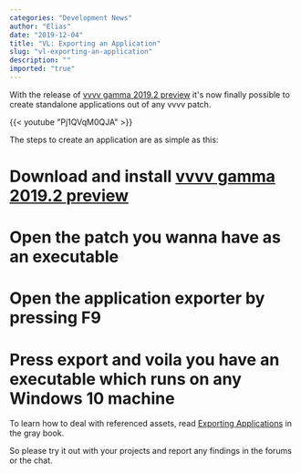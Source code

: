 ```yaml
---
categories: "Development News"
author: "Elias"
date: "2019-12-04"
title: "VL: Exporting an Application"
slug: "vl-exporting-an-application"
description: ""
imported: "true"
---
```



With the release of [vvvv gamma 2019.2 preview](/blog/2020/vvvv-gamma-2019.2-preview) it's now finally possible to create standalone applications out of any vvvv patch.

{{< youtube "Pj1QVqM0QJA" >}}

The steps to create an application are as simple as this:
# Download and install [vvvv gamma 2019.2 preview](/blog/2020/vvvv-gamma-2019.2-preview)
# Open the patch you wanna have as an executable
# Open the application exporter by pressing F9
# Press export and voila you have an executable which runs on any Windows 10 machine

To learn how to deal with referenced assets, read [Exporting Applications](https://vvvv.gitbooks.io/the-gray-book/content/en/reference/hde/exporting.html) in the gray book.

So please try it out with your projects and report any findings in the forums or the chat.

